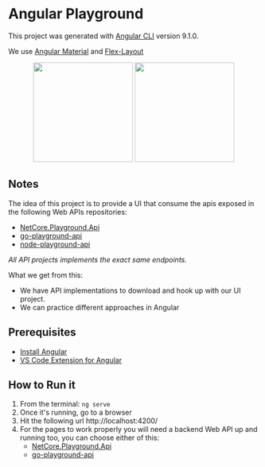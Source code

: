 # Angular Playground
This project was generated with [Angular CLI](https://github.com/angular/angular-cli) version 9.1.0.

We use [Angular Material](https://material.angular.io/) and [Flex-Layout](https://github.com/angular/flex-layout)

<p align="center">
  <img height="200" src="https://upload.wikimedia.org/wikipedia/commons/thumb/c/cf/Angular_full_color_logo.svg/250px-Angular_full_color_logo.svg.png">
  <img height="200" src="https://repository-images.githubusercontent.com/220078160/9353b600-0e54-11ea-9712-b79b66b93c00">
</p>

## Notes
The idea of this project is to provide a UI that consume the apis exposed in the following Web APIs repositories:
- [NetCore.Playground.Api](https://github.com/joacod/NetCore.Playground.Api)
- [go-playground-api](https://github.com/joacod/go-playground-api)
- [node-playground-api](https://github.com/joacod/node-playground-api)

*All API projects implements the exact same endpoints.*

What we get from this:
- We have API implementations to download and hook up with our UI project.
- We can practice different approaches in Angular

## Prerequisites
- [Install Angular](https://angular.io/)
- [VS Code Extension for Angular](https://marketplace.visualstudio.com/items?itemName=johnpapa.angular-essentials)

## How to Run it
1. From the terminal: `ng serve`
2. Once it's running, go to a browser
3. Hit the following url http://localhost:4200/
4. For the pages to work properly you will need a backend Web API up and running too, you can choose either of this:
    - [NetCore.Playground.Api](https://github.com/joacod/NetCore.Playground.Api)
    - [go-playground-api](https://github.com/joacod/go-playground-api)
